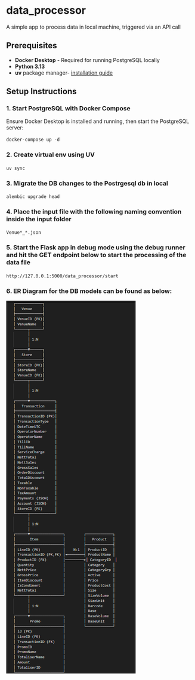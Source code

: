 # data_processor

A simple app to process data in local machine, triggered via an API call

## Prerequisites

- **Docker Desktop** - Required for running PostgreSQL locally
- **Python 3.13**
- **uv** package manager- [installation guide](https://docs.astral.sh/uv/guides/install-python/)

## Setup Instructions

### 1. Start PostgreSQL with Docker Compose

Ensure Docker Desktop is installed and running, then start the PostgreSQL server:

`docker-compose up -d`

### 2. Create virtual env using UV

`uv sync`

### 3. Migrate the DB changes to the Postrgesql db in local

`alembic upgrade head`

### 4. Place the input file with the following naming convention inside the input folder

`Venue*_*.json`

### 5. Start the Flask app in debug mode using the debug runner and hit the GET endpoint below to start the processing of the data file

`http://127.0.0.1:5000/data_processor/start`

### 6. ER Diagram for the DB models can be found as below:

![ER Diagram](image.png)
